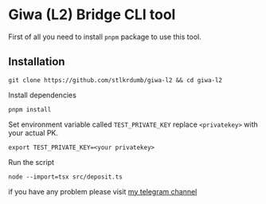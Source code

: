 # Giwa (L2) Bridge CLI tool

First of all you need to install `pnpm` package to use this tool.

## Installation
```
git clone https://github.com/stlkrdumb/giwa-l2 && cd giwa-l2
```
Install dependencies
```
pnpm install
```

Set environment variable called `TEST_PRIVATE_KEY` replace `<privatekey>` with your actual PK.
```
export TEST_PRIVATE_KEY=<your privatekey>
```

Run the script
```
node --import=tsx src/deposit.ts
```

if you have any problem please visit [my telegram channel][Telegram]

[Telegram]: https://t.me/airdropStalkerChannel